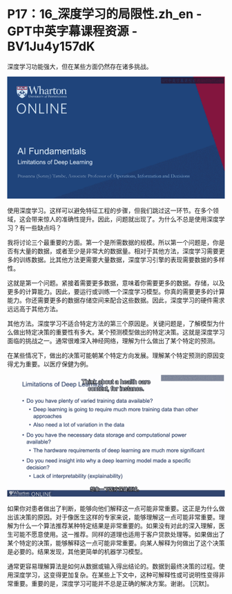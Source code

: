 # P17：16_深度学习的局限性.zh_en - GPT中英字幕课程资源 - BV1Ju4y157dK

深度学习功能强大，但在某些方面仍然存在诸多挑战。

![](img/eea4f1410b44e42164ca5c3083b22a4e_1.png)

使用深度学习。这样可以避免特征工程的步骤，但我们跳过这一环节。在多个领域，这会带来惊人的准确性提升。因此，问题就出现了。为什么不总是使用深度学习？有一些缺点吗？

我将讨论三个最重要的方面。第一个是所需数据的规模。所以第一个问题是，你是否有大量的数据，或者至少是非常大的数据量。相对于其他方法，深度学习需要更多的训练数据。比其他方法更需要大量数据，深度学习引擎的表现需要数据的多样性。

这就是第一个问题。紧接着需要更多数据，意味着你需要更多的数据。存储，以及更多的计算能力。因此，要运行或训练一个深度学习模型。你真的需要更多的计算能力。你还需要更多的数据存储空间来配合这些数据。因此，深度学习的硬件需求远远高于其他方法。

其他方法。深度学习不适合特定方法的第三个原因是。关键问题是，了解模型为什么做出特定决策的重要性有多大。某个预测模型做出的特定决策。这就是深度学习面临的挑战之一。通常很难深入神经网络，理解为什么做出了某个特定的预测。

在某些情况下，做出的决策可能朝某个特定方向发展。理解某个特定预测的原因变得尤为重要。以医疗保健为例。

![](img/eea4f1410b44e42164ca5c3083b22a4e_3.png)

如果你对患者做出了判断，能够向他们解释这一点可能非常重要。这正是为什么做出该决策的原因。对于像医生这样的专家来说，能够理解这一点可能非常重要。理解为什么一个算法推荐某种特定结果是非常重要的。如果没有对此的深入理解，医生可能不愿意使用。这一推荐。同样的道理也适用于客户贷款处理等。如果做出了某个特定的决策，能够解释这一点可能非常重要。向某人解释为何做出了这个决策是必要的。结果发现，其他更简单的机器学习模型。

通常更容易理解算法是如何从数据或输入得出结论的。数据到最终决策的过程。使用深度学习，这变得更加复杂。在某些上下文中，这种可解释性或可说明性变得非常重要。重要的是，深度学习可能并不总是正确的解决方案。谢谢。 [沉默]。
